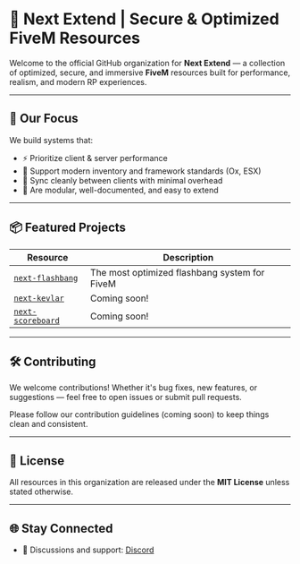 # 🧠 Next Extend | Secure & Optimized FiveM Resources

Welcome to the official GitHub organization for **Next Extend** — a collection of optimized, secure, and immersive **FiveM** resources built for performance, realism, and modern RP experiences.

---

## 🚀 Our Focus

We build systems that:

- ⚡ Prioritize client & server performance
- 🔌 Support modern inventory and framework standards (Ox, ESX)
- 🔄 Sync cleanly between clients with minimal overhead
- 🧰 Are modular, well-documented, and easy to extend

---

## 📦 Featured Projects

| Resource            | Description                                      |
|---------------------|--------------------------------------------------|
| [`next-flashbang`](https://github.com/next-resources/next-flashbang) | The most optimized flashbang system for FiveM |
| [`next-kevlar`](https://github.com/next-resources/next-kevlar) | Coming soon! |
| [`next-scoreboard`](https://github.com/next-resources/next-scoreboard) | Coming soon! |

---

## 🛠️ Contributing

We welcome contributions! Whether it's bug fixes, new features, or suggestions — feel free to open issues or submit pull requests.

Please follow our contribution guidelines (coming soon) to keep things clean and consistent.

---

## 📜 License

All resources in this organization are released under the **MIT License** unless stated otherwise.

---

## 🌐 Stay Connected

- 💬 Discussions and support: [Discord](https://discord.nextextend.com)
